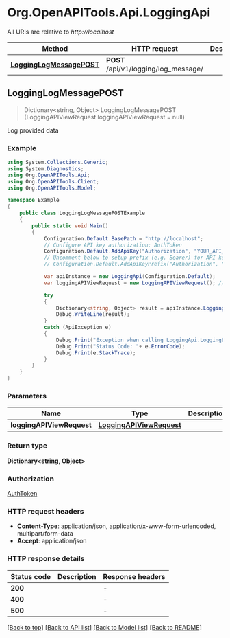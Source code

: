# Org.OpenAPITools.Api.LoggingApi

All URIs are relative to *http://localhost*

Method | HTTP request | Description
------------- | ------------- | -------------
[**LoggingLogMessagePOST**](LoggingApi.md#logginglogmessagepost) | **POST** /api/v1/logging/log_message/ | 



## LoggingLogMessagePOST

> Dictionary&lt;string, Object&gt; LoggingLogMessagePOST (LoggingAPIViewRequest loggingAPIViewRequest = null)



Log provided data

### Example

```csharp
using System.Collections.Generic;
using System.Diagnostics;
using Org.OpenAPITools.Api;
using Org.OpenAPITools.Client;
using Org.OpenAPITools.Model;

namespace Example
{
    public class LoggingLogMessagePOSTExample
    {
        public static void Main()
        {
            Configuration.Default.BasePath = "http://localhost";
            // Configure API key authorization: AuthToken
            Configuration.Default.AddApiKey("Authorization", "YOUR_API_KEY");
            // Uncomment below to setup prefix (e.g. Bearer) for API key, if needed
            // Configuration.Default.AddApiKeyPrefix("Authorization", "Bearer");

            var apiInstance = new LoggingApi(Configuration.Default);
            var loggingAPIViewRequest = new LoggingAPIViewRequest(); // LoggingAPIViewRequest |  (optional) 

            try
            {
                Dictionary<string, Object> result = apiInstance.LoggingLogMessagePOST(loggingAPIViewRequest);
                Debug.WriteLine(result);
            }
            catch (ApiException e)
            {
                Debug.Print("Exception when calling LoggingApi.LoggingLogMessagePOST: " + e.Message );
                Debug.Print("Status Code: "+ e.ErrorCode);
                Debug.Print(e.StackTrace);
            }
        }
    }
}
```

### Parameters


Name | Type | Description  | Notes
------------- | ------------- | ------------- | -------------
 **loggingAPIViewRequest** | [**LoggingAPIViewRequest**](LoggingAPIViewRequest.md)|  | [optional] 

### Return type

**Dictionary<string, Object>**

### Authorization

[AuthToken](../README.md#AuthToken)

### HTTP request headers

- **Content-Type**: application/json, application/x-www-form-urlencoded, multipart/form-data
- **Accept**: application/json


### HTTP response details
| Status code | Description | Response headers |
|-------------|-------------|------------------|
| **200** |  |  -  |
| **400** |  |  -  |
| **500** |  |  -  |

[[Back to top]](#)
[[Back to API list]](../README.md#documentation-for-api-endpoints)
[[Back to Model list]](../README.md#documentation-for-models)
[[Back to README]](../README.md)

